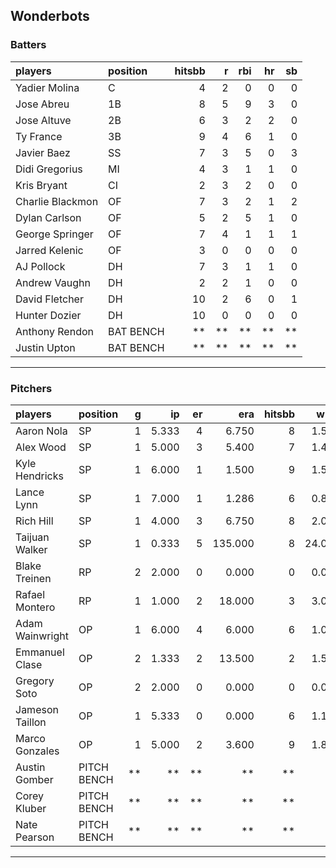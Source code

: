 ## Wonderbots

### Batters

 
|players          |position  | hitsbb|  r| rbi| hr| sb| 
|:----------------|:---------|------:|--:|---:|--:|--:| 
|Yadier Molina    |C         |      4|  2|   0|  0|  0| 
|Jose Abreu       |1B        |      8|  5|   9|  3|  0| 
|Jose Altuve      |2B        |      6|  3|   2|  2|  0| 
|Ty France        |3B        |      9|  4|   6|  1|  0| 
|Javier Baez      |SS        |      7|  3|   5|  0|  3| 
|Didi Gregorius   |MI        |      4|  3|   1|  1|  0| 
|Kris Bryant      |CI        |      2|  3|   2|  0|  0| 
|Charlie Blackmon |OF        |      7|  3|   2|  1|  2| 
|Dylan Carlson    |OF        |      5|  2|   5|  1|  0| 
|George Springer  |OF        |      7|  4|   1|  1|  1| 
|Jarred Kelenic   |OF        |      3|  0|   0|  0|  0| 
|AJ Pollock       |DH        |      7|  3|   1|  1|  0| 
|Andrew Vaughn    |DH        |      2|  2|   1|  0|  0| 
|David Fletcher   |DH        |     10|  2|   6|  0|  1| 
|Hunter Dozier    |DH        |     10|  0|   0|  0|  0| 
|Anthony Rendon   |BAT BENCH |     **| **|  **| **| **| 
|Justin Upton     |BAT BENCH |     **| **|  **| **| **| 

* * *

### Pitchers

 
|players         |position    |  g|    ip| er|     era| hitsbb|   whip| so|  w| sv| 
|:---------------|:-----------|--:|-----:|--:|-------:|------:|------:|--:|--:|--:| 
|Aaron Nola      |SP          |  1| 5.333|  4|   6.750|      8|  1.500|  5|  0|  0| 
|Alex Wood       |SP          |  1| 5.000|  3|   5.400|      7|  1.400|  7|  0|  0| 
|Kyle Hendricks  |SP          |  1| 6.000|  1|   1.500|      9|  1.500|  4|  1|  0| 
|Lance Lynn      |SP          |  1| 7.000|  1|   1.286|      6|  0.857|  4|  0|  0| 
|Rich Hill       |SP          |  1| 4.000|  3|   6.750|      8|  2.000|  4|  0|  0| 
|Taijuan Walker  |SP          |  1| 0.333|  5| 135.000|      8| 24.000|  0|  0|  0| 
|Blake Treinen   |RP          |  2| 2.000|  0|   0.000|      0|  0.000|  2|  0|  0| 
|Rafael Montero  |RP          |  1| 1.000|  2|  18.000|      3|  3.000|  2|  0|  0| 
|Adam Wainwright |OP          |  1| 6.000|  4|   6.000|      6|  1.000|  7|  0|  0| 
|Emmanuel Clase  |OP          |  2| 1.333|  2|  13.500|      2|  1.500|  2|  0|  0| 
|Gregory Soto    |OP          |  2| 2.000|  0|   0.000|      0|  0.000|  3|  0|  2| 
|Jameson Taillon |OP          |  1| 5.333|  0|   0.000|      6|  1.125|  3|  1|  0| 
|Marco Gonzales  |OP          |  1| 5.000|  2|   3.600|      9|  1.800|  3|  1|  0| 
|Austin Gomber   |PITCH BENCH | **|    **| **|      **|     **|     **| **| **| **| 
|Corey Kluber    |PITCH BENCH | **|    **| **|      **|     **|     **| **| **| **| 
|Nate Pearson    |PITCH BENCH | **|    **| **|      **|     **|     **| **| **| **| 


* * *


